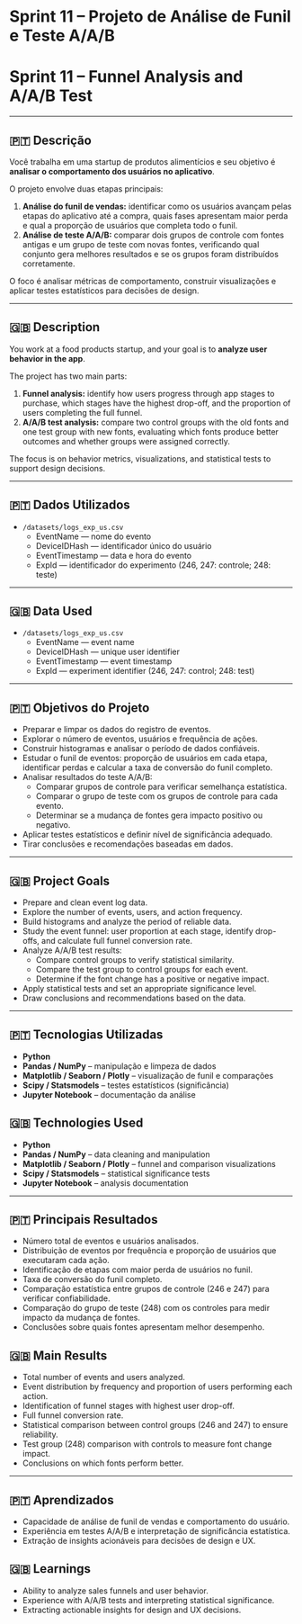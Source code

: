 # Sprint 11 – Projeto de Análise de Funil e Teste A/A/B  
# Sprint 11 – Funnel Analysis and A/A/B Test  

---

## 🇵🇹 Descrição  
Você trabalha em uma startup de produtos alimentícios e seu objetivo é **analisar o comportamento dos usuários no aplicativo**.  

O projeto envolve duas etapas principais:  
1. **Análise do funil de vendas:** identificar como os usuários avançam pelas etapas do aplicativo até a compra, quais fases apresentam maior perda e qual a proporção de usuários que completa todo o funil.  
2. **Análise de teste A/A/B:** comparar dois grupos de controle com fontes antigas e um grupo de teste com novas fontes, verificando qual conjunto gera melhores resultados e se os grupos foram distribuídos corretamente.  

O foco é analisar métricas de comportamento, construir visualizações e aplicar testes estatísticos para decisões de design.  

---

## 🇬🇧 Description  
You work at a food products startup, and your goal is to **analyze user behavior in the app**.  

The project has two main parts:  
1. **Funnel analysis:** identify how users progress through app stages to purchase, which stages have the highest drop-off, and the proportion of users completing the full funnel.  
2. **A/A/B test analysis:** compare two control groups with the old fonts and one test group with new fonts, evaluating which fonts produce better outcomes and whether groups were assigned correctly.  

The focus is on behavior metrics, visualizations, and statistical tests to support design decisions.  

---

## 🇵🇹 Dados Utilizados  
- `/datasets/logs_exp_us.csv`  
  - EventName — nome do evento  
  - DeviceIDHash — identificador único do usuário  
  - EventTimestamp — data e hora do evento  
  - ExpId — identificador do experimento (246, 247: controle; 248: teste)  

---

## 🇬🇧 Data Used  
- `/datasets/logs_exp_us.csv`  
  - EventName — event name  
  - DeviceIDHash — unique user identifier  
  - EventTimestamp — event timestamp  
  - ExpId — experiment identifier (246, 247: control; 248: test)  

---

## 🇵🇹 Objetivos do Projeto  
- Preparar e limpar os dados do registro de eventos.  
- Explorar o número de eventos, usuários e frequência de ações.  
- Construir histogramas e analisar o período de dados confiáveis.  
- Estudar o funil de eventos: proporção de usuários em cada etapa, identificar perdas e calcular a taxa de conversão do funil completo.  
- Analisar resultados do teste A/A/B:  
  - Comparar grupos de controle para verificar semelhança estatística.  
  - Comparar o grupo de teste com os grupos de controle para cada evento.  
  - Determinar se a mudança de fontes gera impacto positivo ou negativo.  
- Aplicar testes estatísticos e definir nível de significância adequado.  
- Tirar conclusões e recomendações baseadas em dados.  

---

## 🇬🇧 Project Goals  
- Prepare and clean event log data.  
- Explore the number of events, users, and action frequency.  
- Build histograms and analyze the period of reliable data.  
- Study the event funnel: user proportion at each stage, identify drop-offs, and calculate full funnel conversion rate.  
- Analyze A/A/B test results:  
  - Compare control groups to verify statistical similarity.  
  - Compare the test group to control groups for each event.  
  - Determine if the font change has a positive or negative impact.  
- Apply statistical tests and set an appropriate significance level.  
- Draw conclusions and recommendations based on the data.  

---

## 🇵🇹 Tecnologias Utilizadas  
- **Python**  
- **Pandas / NumPy** – manipulação e limpeza de dados  
- **Matplotlib / Seaborn / Plotly** – visualização de funil e comparações  
- **Scipy / Statsmodels** – testes estatísticos (significância)  
- **Jupyter Notebook** – documentação da análise  

## 🇬🇧 Technologies Used  
- **Python**  
- **Pandas / NumPy** – data cleaning and manipulation  
- **Matplotlib / Seaborn / Plotly** – funnel and comparison visualizations  
- **Scipy / Statsmodels** – statistical significance tests  
- **Jupyter Notebook** – analysis documentation  

---

## 🇵🇹 Principais Resultados  
- Número total de eventos e usuários analisados.  
- Distribuição de eventos por frequência e proporção de usuários que executaram cada ação.  
- Identificação de etapas com maior perda de usuários no funil.  
- Taxa de conversão do funil completo.  
- Comparação estatística entre grupos de controle (246 e 247) para verificar confiabilidade.  
- Comparação do grupo de teste (248) com os controles para medir impacto da mudança de fontes.  
- Conclusões sobre quais fontes apresentam melhor desempenho.  

## 🇬🇧 Main Results  
- Total number of events and users analyzed.  
- Event distribution by frequency and proportion of users performing each action.  
- Identification of funnel stages with highest user drop-off.  
- Full funnel conversion rate.  
- Statistical comparison between control groups (246 and 247) to ensure reliability.  
- Test group (248) comparison with controls to measure font change impact.  
- Conclusions on which fonts perform better.  

---

## 🇵🇹 Aprendizados  
- Capacidade de análise de funil de vendas e comportamento do usuário.  
- Experiência em testes A/A/B e interpretação de significância estatística.  
- Extração de insights acionáveis para decisões de design e UX.  

## 🇬🇧 Learnings  
- Ability to analyze sales funnels and user behavior.  
- Experience with A/A/B tests and interpreting statistical significance.  
- Extracting actionable insights for design and UX decisions.  
